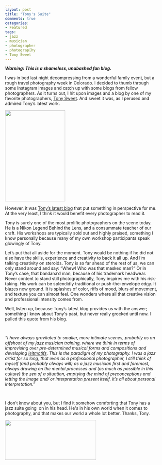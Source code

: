 ```yaml
---
layout: post
title: "Tony's Suite"
comments: true
categories:
- Featured
tags:
- jazz
- musician
- photographer
- photograp[hy
- Tony Sweet
---
```

<em><strong>Warning: This is a shameless, unabashed fan blog. </strong></em>

I was in bed last night decompressing from a wonderful family event, but a rough travel photography week in Colorado. I decided to thumb through some Instagram images and catch up with some blogs from fellow photographers. As it turns out, I hit upon images and a blog by one of my favorite photographers, <a href="http://www.tonysweet.com">Tony Sweet</a>. And sweet it was, as I perused and admired Tony’s latest work.

<a href="http://blog.lesterpickerphoto.com/wp-content/uploads/2013/04/Tony_DVDEdisto40891-198x300.jpg"><img class="size-full wp-image-2687" title="Tony_DVDEdisto40891-198x300" src="http://blog.lesterpickerphoto.com/wp-content/uploads/2013/04/Tony_DVDEdisto40891-198x300.jpg" alt="" width="198" height="300"></a>

However, it was <a href="http://tonysweet.com/2013/04/11/end-of-charleston-2013/">Tony’s latest blog</a> that put something in perspective for me. At the very least, I think it would benefit every photographer to read it.

Tony is surely one of the most prolific photographers on the scene today. He is a Nikon Legend Behind the Lens, and a consummate teacher of our craft. His workshops are typically sold out and highly praised, something I know personally because many of my own workshop participants speak glowingly of Tony.

Let’s put that all aside for the moment. Tony would be nothing if he did not also have the skills, experience and creativity to back it all up. And I’m talking creativity on steroids. Tony is so far ahead of the rest of us, we can only stand around and say: “Whew! Who was that masked man?” Or in Tony’s case, that bandana’d man, because of his trademark headwear. Never content to stand still photographically, Tony inspires me with his risk-taking. His work can be splendidly traditional or push-the-envelope edgy. It blazes new ground. It is splashes of color, riffs of mood, blurs of movement, and texture you can almost feel. One wonders where all that creative vision and professional intensity comes from.

Well, listen up, because Tony’s latest blog provides us with the answer; something I knew about Tony's past, but never really grocked until now. I pulled this quote from his blog.

 

<em>“I have always gravitated to smaller, more intimate scenes, probably as an offshoot of my jazz musician training, where we think in terms of improvising over pre-determined musical forms and compositions and developing <a href="http://en.wikipedia.org/wiki/Leitmotif">leitmotifs</a>. This is the paradigm of my photography. I was a jazz artist for so long, that even as a professional photographer, I still think of myself (and probably always will) as a jazz musician first and foremost, always drawing on the mental processes and (as much as possible in this culture) the zen of a situation, emptying the mind of preconceptions and letting the image and/ or interpretation present itself. It’s all about personal interpretation.”</em>

 

I don't know about you, but I find it somehow comforting that Tony has a jazz suite going  on in his head. He's in his own world when it comes to photography, and that makes our world a whole lot better. Thanks, Tony.

<a href="http://blog.lesterpickerphoto.com/wp-content/uploads/2013/04/tony_and_cat.jpg"><img class="size-medium wp-image-2688" title="tony_and_cat" src="http://blog.lesterpickerphoto.com/wp-content/uploads/2013/04/tony_and_cat-300x131.jpg" alt="" width="300" height="131"></a>

 

 